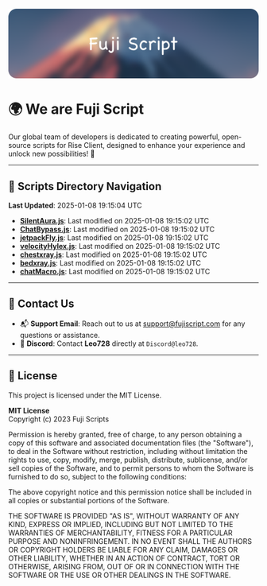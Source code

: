 ![Banner](.github/b.webp)

# 🌍 **We are Fuji Script**

Our global team of developers is dedicated to creating powerful, open-source scripts for Rise Client, designed to enhance your experience and unlock new possibilities! 🌟

---
<!-- SCRIPTS_NAVIGATION_START -->
## 📂 **Scripts Directory Navigation**

**Last Updated**: 2025-01-08 19:15:04 UTC

- **[SilentAura.js](scripts/SilentAura.js)**: Last modified on 2025-01-08 19:15:02 UTC
- **[ChatBypass.js](scripts/ChatBypass.js)**: Last modified on 2025-01-08 19:15:02 UTC
- **[jetpackFly.js](scripts/jetpackFly.js)**: Last modified on 2025-01-08 19:15:02 UTC
- **[velocityHylex.js](scripts/velocityHylex.js)**: Last modified on 2025-01-08 19:15:02 UTC
- **[chestxray.js](scripts/chestxray.js)**: Last modified on 2025-01-08 19:15:02 UTC
- **[bedxray.js](scripts/bedxray.js)**: Last modified on 2025-01-08 19:15:02 UTC
- **[chatMacro.js](scripts/chatMacro.js)**: Last modified on 2025-01-08 19:15:02 UTC

<!-- SCRIPTS_NAVIGATION_END -->

---

## 💬 **Contact Us**  
- 📬 **Support Email**: Reach out to us at [support@fujiscript.com](mailto:support@fujiscript.com) for any questions or assistance.  
- 💬 **Discord**: Contact **Leo728** directly at `Discord@leo728`.

---

## 📜 **License**

This project is licensed under the MIT License.  

**MIT License**  
Copyright (c) 2023 Fuji Scripts  

Permission is hereby granted, free of charge, to any person obtaining a copy of this software and associated documentation files (the "Software"), to deal in the Software without restriction, including without limitation the rights to use, copy, modify, merge, publish, distribute, sublicense, and/or sell copies of the Software, and to permit persons to whom the Software is furnished to do so, subject to the following conditions:  

The above copyright notice and this permission notice shall be included in all copies or substantial portions of the Software.  

THE SOFTWARE IS PROVIDED "AS IS", WITHOUT WARRANTY OF ANY KIND, EXPRESS OR IMPLIED, INCLUDING BUT NOT LIMITED TO THE WARRANTIES OF MERCHANTABILITY, FITNESS FOR A PARTICULAR PURPOSE AND NONINFRINGEMENT. IN NO EVENT SHALL THE AUTHORS OR COPYRIGHT HOLDERS BE LIABLE FOR ANY CLAIM, DAMAGES OR OTHER LIABILITY, WHETHER IN AN ACTION OF CONTRACT, TORT OR OTHERWISE, ARISING FROM, OUT OF OR IN CONNECTION WITH THE SOFTWARE OR THE USE OR OTHER DEALINGS IN THE SOFTWARE.  
